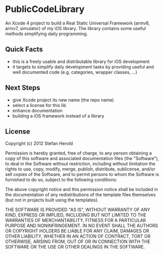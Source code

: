 PublicCodeLibrary
=================

An Xcode 4 project to build a Real Static Universal Framework (armv6, armv7, simulator) of my iOS library. The library contains some useful methods simplifying daily programming.

Quick Facts
-----------

- this is a freely usable and distributable library for iOS development
- it targets to simplify daily development tasks by providing useful and well documented code (e.g. categories, wrapper classes, ...)

Next Steps
----------

- give Xcode project its new name (the repo name)
- select a license for this lib
- enhance documentation
- building a iOS framework instead of a library

License
-------

Copyright (c) 2012 Stefan Herold

Permission is hereby granted, free of charge, to any person obtaining a copy of this software and associated documentation files (the "Software"), to deal in the Software without restriction, including without limitation the rights to use, copy, modify, merge, publish, distribute, sublicense, and/or sell copies of the Software, and to permit persons to whom the Software is furnished to do so, subject to the following conditions:

The above copyright notice and this permission notice shall be included in the documentation of any redistributions of the template files themselves (but not in projects built using the templates).

THE SOFTWARE IS PROVIDED "AS IS", WITHOUT WARRANTY OF ANY KIND, EXPRESS OR IMPLIED, INCLUDING BUT NOT LIMITED TO THE WARRANTIES OF MERCHANTABILITY, FITNESS FOR A PARTICULAR PURPOSE AND NONINFRINGEMENT. IN NO EVENT SHALL THE AUTHORS OR COPYRIGHT HOLDERS BE LIABLE FOR ANY CLAIM, DAMAGES OR OTHER LIABILITY, WHETHER IN AN ACTION OF CONTRACT, TORT OR OTHERWISE, ARISING FROM, OUT OF OR IN CONNECTION WITH THE SOFTWARE OR THE USE OR OTHER DEALINGS IN THE SOFTWARE.